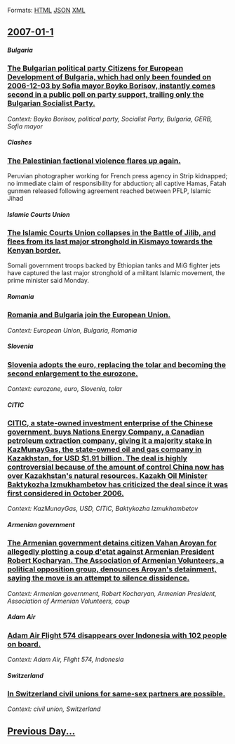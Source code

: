 
Formats: [HTML](2007/01/1/index.html)  [JSON](2007/01/1/index.json)  [XML](2007/01/1/index.xml)  

## [2007-01-1](/news/2007/01/1/index.md)

##### Bulgaria
### [ The Bulgarian political party Citizens for European Development of Bulgaria, which had only been founded on 2006-12-03 by Sofia mayor Boyko Borisov, instantly comes second in a public poll on party support, trailing only the Bulgarian Socialist Party. ](/news/2007/01/1/the-bulgarian-political-party-citizens-for-european-development-of-bulgaria-which-had-only-been-founded-on-2006-12-03-by-sofia-mayor-boyko.md)
_Context: Boyko Borisov, political party, Socialist Party, Bulgaria, GERB, Sofia mayor_

##### Clashes
### [ The Palestinian factional violence flares up again. ](/news/2007/01/1/the-palestinian-factional-violence-flares-up-again.md)
Peruvian photographer working for French press agency in Strip kidnapped; no immediate claim of responsibility for abduction; all captive Hamas, Fatah gunmen released following agreement reached between PFLP, Islamic Jihad 

##### Islamic Courts Union
### [ The Islamic Courts Union collapses in the Battle of Jilib, and flees from its last major stronghold in Kismayo towards the Kenyan border. ](/news/2007/01/1/the-islamic-courts-union-collapses-in-the-battle-of-jilib-and-flees-from-its-last-major-stronghold-in-kismayo-towards-the-kenyan-border.md)
Somali government troops backed by Ethiopian tanks and MiG fighter jets have captured the last major stronghold of a militant Islamic movement, the prime minister said Monday.

##### Romania
### [ Romania and Bulgaria join the European Union. ](/news/2007/01/1/romania-and-bulgaria-join-the-european-union.md)
_Context: European Union, Bulgaria, Romania_

##### Slovenia
### [ Slovenia adopts the euro, replacing the tolar and becoming the second enlargement to the eurozone. ](/news/2007/01/1/slovenia-adopts-the-euro-replacing-the-tolar-and-becoming-the-second-enlargement-to-the-eurozone.md)
_Context: eurozone, euro, Slovenia, tolar_

##### CITIC
### [ CITIC, a state-owned investment enterprise of the Chinese government, buys Nations Energy Company, a Canadian petroleum extraction company, giving it a majority stake in KazMunayGas, the state-owned oil and gas company in Kazakhstan, for USD $1.91 billion. The deal is highly controversial because of the amount of control China now has over Kazakhstan's natural resources. Kazakh Oil Minister Baktykozha Izmukhambetov has criticized the deal since it was first considered in October 2006. ](/news/2007/01/1/citic-a-state-owned-investment-enterprise-of-the-chinese-government-buys-nations-energy-company-a-canadian-petroleum-extraction-company.md)
_Context: KazMunayGas, USD, CITIC, Baktykozha Izmukhambetov_

##### Armenian government
### [ The Armenian government detains citizen Vahan Aroyan for allegedly plotting a coup d'etat against Armenian President Robert Kocharyan. The Association of Armenian Volunteers, a political opposition group, denounces Aroyan's detainment, saying the move is an attempt to silence dissidence. ](/news/2007/01/1/the-armenian-government-detains-citizen-vahan-aroyan-for-allegedly-plotting-a-coup-d-a-c-tat-against-armenian-president-robert-kocharyan-the.md)
_Context: Armenian government, Robert Kocharyan, Armenian President, Association of Armenian Volunteers, coup_

##### Adam Air
### [ Adam Air Flight 574 disappears over Indonesia with 102 people on board. ](/news/2007/01/1/adam-air-flight-574-disappears-over-indonesia-with-102-people-on-board.md)
_Context: Adam Air, Flight 574, Indonesia_

##### Switzerland
### [ In Switzerland civil unions for same-sex partners are possible.](/news/2007/01/1/in-switzerland-civil-unions-for-same-sex-partners-are-possible.md)
_Context: civil union, Switzerland_

## [Previous Day...](/news/2006/12/31/index.md)

